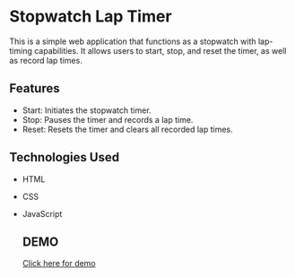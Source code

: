 # Stopwatch Lap Timer

This is a simple web application that functions as a stopwatch with lap-timing capabilities. It allows users to start, stop, and reset the timer, as well as record lap times.

## Features

- Start: Initiates the stopwatch timer.
- Stop: Pauses the timer and records a lap time.
- Reset: Resets the timer and clears all recorded lap times.

## Technologies Used

- HTML
- CSS
- JavaScript

  ## DEMO
  [Click here for demo](https://vinayak9669.github.io/Stopwatch-Lap-Timer--Old-Project-1/)
